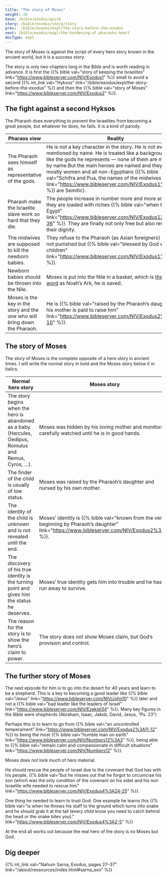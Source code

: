 ```yaml
---
title: "The story of Moses"
weight: 20
base: /bible/exodus/quick
story: /bible/exodus/story/story
prev:  /bible/exodus/expl/the-story-before-the-exodus
next: /bible/exodus/expl/the-hardening-of-pharaohs-heart
docType: expl
---
```


The story of Moses is against the script of every hero story known in the ancient world, but it is a success story.

The story is only two chapters long in the Bible and is worth reading in advance. It is first the {{% bible val="story of keeping the Israelites" link="https://www.bibleserver.com/NIV/Exodus1" %}} small to avoid a second {{% int_link val="Hyksos" link="/bible/exodus/expl/the-story-before-the-exodus" %}} and then the {{% bible val="story of Moses" link="https://www.bibleserver.com/NIV/Exodus2" %}}.

## The fight against a second Hyksos

<a name="f92d"></a>
The Pharaoh does everything to prevent the Israelites from becoming a great people, but whatever he does, he fails. It is a kind of parody.

| Pharaos view | Reality |
|--------------|---------|
| The Pharaoh sees himself as representative of the gods. | He is not a key character in the story. He is not even mentioned by name. He is treated like a background actor, like the gods he represents — none of them are mentioned by name.But the main heroes are named and they are mostly women and all non-Egyptians ({{% bible val="Schifra and Pua, the names of the midwives" link="https://www.bibleserver.com/NIV/Exodus1%3A15" %}} are Semitic). |
| Pharaoh make the Israelite slave work so hard that they die. | The people increase in number more and more and finally they are loaded with riches {{% bible val="when they leave Egypt" link="https://www.bibleserver.com/NIV/Exodus12%3A35-36" %}}. They are finally not only free but also restored in their dignity. |
| The midwives are supposed to kill the newborn babies. | They refuse to the Pharaoh (as Asian foreigners) and are not punished but {{% bible val="blessed by God with children" link="https://www.bibleserver.com/NIV/Exodus1%3A21" %}}. |
| Newborn babies should be thrown into the Nile. | Moses is put into the Nile in a basket, which is [the same word](https://biblehub.com/hebrew/strongs_8392.htm) as Noah’s Ark, he is saved. |
| Moses is the key in the story and the one who will bring down the Pharaoh. | He is {{% bible val="raised by the Pharaoh’s daughter and his mother is paid to raise him" link="https://www.bibleserver.com/NIV/Exodus2%3A5-10" %}}. |

## The story of Moses

<a name="6f9c"></a>
The story of Moses is the complete opposite of a hero story in ancient times. I will write the normal story in bold and the Moses story below it in italics.

| Normal hero story | Moses story |
|-------------------|-------------|
| The story begins when the hero is abandoned as a baby (Hercules, Oedipus, Romulus and Remus, Cyros, …). | Moses was hidden by his loving mother and monitors carefully watched until he is in good hands. |
| The finder of the child is usually of low status. | Moses was raised by the Pharaoh’s daughter and nursed by his own mother. |
| The identity of the child is unknown and is not revealed until the end. | Moses’ identity is {{% bible val="known from the very beginning by Pharaoh’s daughter" link="https://www.bibleserver.com/NIV/Exodus2%3A6" %}}. |
| The discovery of his true identity is the turning point and gives him the status he deserves. | Moses’ true identity gets him into trouble and he has to run away to survive. |
| The reason for the story is to show the hero’s claim to power. | The story does not show Moses claim, but God’s provision and control. |

## The further story of Moses

<a name="371c"></a>
The next episode for him is to go into the desert for 40 years and learn to be a shepherd. This is a key to becoming a good leader like {{% bible val="Jesus" link="https://www.bibleserver.com/NIV/John10" %}} later and not a {{% bible val="bad leader like the leaders of Israel" link="https://www.bibleserver.com/NIV/Ezekiel34" %}}. Many key figures in the Bible were shepherds (Abraham, Isaac, Jakob, David, Jesus, “Ps. 23”)

Perhaps this is to learn to go from {{% bible val="an uncontrolled temperament" link="https://www.bibleserver.com/NIV/Exodus2%3A11-12" %}} to being the most {{% bible val="humble man on earth" link="https://www.bibleserver.com/NIV/Numbers12%3A3" %}}, being able to {{% bible val="remain calm and compassionate in difficult situations" link="https://www.bibleserver.com/NIV/Numbers12" %}}.

Moses does not look much of hero material.

He should rescue the people of Israel due to the covenant that God has with his people, {{% bible val="but he misses out that he forgot to circumcise his son (which was the only condition of the covenant on his side) and his non Israelite wife needed to rescue him" link="https://www.bibleserver.com/NIV/Exodus4%3A24-25" %}}.

One thing he needed to learn to trust God: One example he learns this {{% bible val="is when he throws his staff to the ground which turns into snake and he should grab it at the tail (every child know you need to catch behind the head or the snake bites you)." link="https://www.bibleserver.com/NIV/Exodus4%3A2-5" %}}

At the end all works out because the real hero of the story is no Moses but God.

## Dig deeper

{{% int_link val="Nahum Sarna, Exodus, pages 27–37" link="/about/ressources/index.html#sarna_exo" %}}

